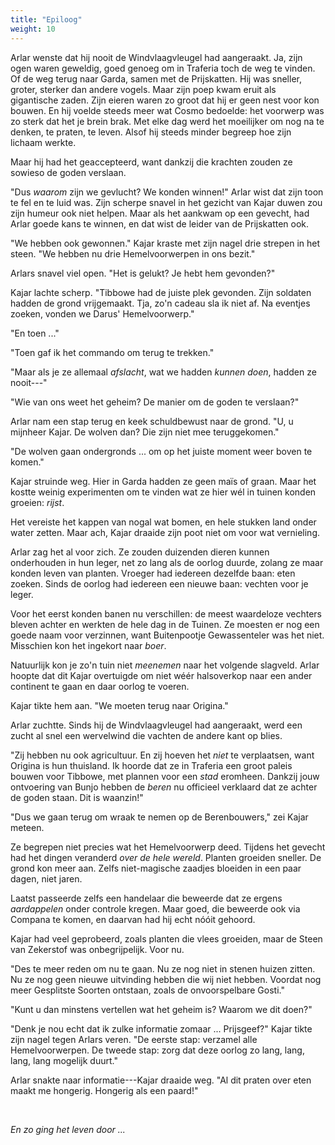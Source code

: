 ```yaml
---
title: "Epiloog"
weight: 10
---
```


Arlar wenste dat hij nooit de Windvlaagvleugel had aangeraakt. Ja, zijn ogen waren geweldig, goed genoeg om in Traferia toch de weg te vinden. Of de weg terug naar Garda, samen met de Prijskatten. Hij was sneller, groter, sterker dan andere vogels. Maar zijn poep kwam eruit als gigantische zaden. Zijn eieren waren zo groot dat hij er geen nest voor kon bouwen. En hij voelde steeds meer wat Cosmo bedoelde: het voorwerp was zo sterk dat het je brein brak. Met elke dag werd het moeilijker om nog na te denken, te praten, te leven. Alsof hij steeds minder begreep hoe zijn lichaam werkte.

Maar hij had het geaccepteerd, want dankzij die krachten zouden ze sowieso de goden verslaan. 

"Dus _waarom_ zijn we gevlucht? We konden winnen!" Arlar wist dat zijn toon te fel en te luid was. Zijn scherpe snavel in het gezicht van Kajar duwen zou zijn humeur ook niet helpen. Maar als het aankwam op een gevecht, had Arlar goede kans te winnen, en dat wist de leider van de Prijskatten ook.

"We hebben ook gewonnen." Kajar kraste met zijn nagel drie strepen in het steen. "We hebben nu drie Hemelvoorwerpen in ons bezit."

Arlars snavel viel open. "Het is gelukt? Je hebt hem gevonden?"

Kajar lachte scherp. "Tibbowe had de juiste plek gevonden. Zijn soldaten hadden de grond vrijgemaakt. Tja, zo'n cadeau sla ik niet af. Na eventjes zoeken, vonden we Darus' Hemelvoorwerp."

"En toen ..."

"Toen gaf ik het commando om terug te trekken."

"Maar als je ze allemaal _afslacht_, wat we hadden _kunnen doen_, hadden ze nooit---"

"Wie van ons weet het geheim? De manier om de goden te verslaan?"

Arlar nam een stap terug en keek schuldbewust naar de grond. "U, u mijnheer Kajar. De wolven dan? Die zijn niet mee teruggekomen."

"De wolven gaan ondergronds ... om op het juiste moment weer boven te komen."

Kajar struinde weg. Hier in Garda hadden ze geen maïs of graan. Maar het kostte weinig experimenten om te vinden wat ze hier wél in tuinen konden groeien: _rijst_.

Het vereiste het kappen van nogal wat bomen, en hele stukken land onder water zetten. Maar ach, Kajar draaide zijn poot niet om voor wat vernieling.

Arlar zag het al voor zich. Ze zouden duizenden dieren kunnen onderhouden in hun leger, net zo lang als de oorlog duurde, zolang ze maar konden leven van planten. Vroeger had iedereen dezelfde baan: eten zoeken. Sinds de oorlog had iedereen een nieuwe baan: vechten voor je leger. 

Voor het eerst konden banen nu verschillen: de meest waardeloze vechters bleven achter en werkten de hele dag in de Tuinen. Ze moesten er nog een goede naam voor verzinnen, want Buitenpootje Gewassenteler was het niet. Misschien kon het ingekort naar _boer_.

Natuurlijk kon je zo'n tuin niet _meenemen_ naar het volgende slagveld. Arlar hoopte dat dit Kajar overtuigde om niet wéér halsoverkop naar een ander continent te gaan en daar oorlog te voeren.

Kajar tikte hem aan. "We moeten terug naar Origina."

Arlar zuchtte. Sinds hij de Windvlaagvleugel had aangeraakt, werd een zucht al snel een wervelwind die vachten de andere kant op blies. 

"Zij hebben nu ook agricultuur. En zij hoeven het _niet_ te verplaatsen, want Origina is hun thuisland. Ik hoorde dat ze in Traferia een groot paleis bouwen voor Tibbowe, met plannen voor een _stad_ eromheen. Dankzij jouw ontvoering van Bunjo hebben de _beren_ nu officieel verklaard dat ze achter de goden staan. Dit is waanzin!" 

"Dus we gaan terug om wraak te nemen op de Berenbouwers," zei Kajar meteen.

Ze begrepen niet precies wat het Hemelvoorwerp deed. Tijdens het gevecht had het dingen veranderd _over de hele wereld_. Planten groeiden sneller. De grond kon meer aan. Zelfs niet-magische zaadjes bloeiden in een paar dagen, niet jaren.

Laatst passeerde zelfs een handelaar die beweerde dat ze ergens _aardappelen_ onder controle kregen. Maar goed, die beweerde ook via Compana te komen, en daarvan had hij echt nóóit gehoord.

Kajar had veel geprobeerd, zoals planten die vlees groeiden, maar de Steen van Zekerstof was onbegrijpelijk. Voor nu.

"Des te meer reden om nu te gaan. Nu ze nog niet in stenen huizen zitten. Nu ze nog geen nieuwe uitvinding hebben die wij niet hebben. Voordat nog meer Gesplitste Soorten ontstaan, zoals de onvoorspelbare Gosti."

"Kunt u dan minstens vertellen wat het geheim is? Waarom we dit doen?"

"Denk je nou echt dat ik zulke informatie zomaar ... Prijsgeef?" Kajar tikte zijn nagel tegen Arlars veren. "De eerste stap: verzamel alle Hemelvoorwerpen. De tweede stap: zorg dat deze oorlog zo lang, lang, lang, lang mogelijk duurt."

Arlar snakte naar informatie---Kajar draaide weg. "Al dit praten over eten maakt me hongerig. Hongerig als een paard!"

&nbsp;

_En zo ging het leven door ..._